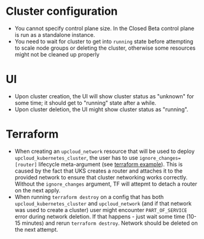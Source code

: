 # Cluster configuration

- You cannot specify control plane size. In the Closed Beta control plane is run as a standalone instance.
- You need to wait for cluster to get into `running` state before attempting to scale node groups or deleting the cluster, otherwise some resources might not be cleaned up properly

# UI

- Upon cluster creation, the UI will show cluster status as "unknown" for some time; it should get to "running" state after a while.
- Upon cluster deletion, the UI might show cluster status as "running".

# Terraform

- When creating an `upcloud_network` resource that will be used to deploy `upcloud_kubernetes_cluster`, the user has to use `ignore_changes=[router]` lifecycle meta-argument (see [terraform example](terraform/main.tf)). This is caused by the fact that UKS creates a router and attaches it to the provided network to ensure that cluster networking works correctly. Without the `ignore_changes` argument, TF will attepmt to detach a router on the next apply.
- When running `terraform destroy` on a config that has both `upcloud_kubernetes_cluster` and `upcloud_network` (and if that network was used to create a cluster) user might encounter `PART_OF_SERVICE` error during network deletion. If that happens - just wait some time (10-15 minutes) and rerun `terraform destroy`. Network should be deleted on the next attempt.
